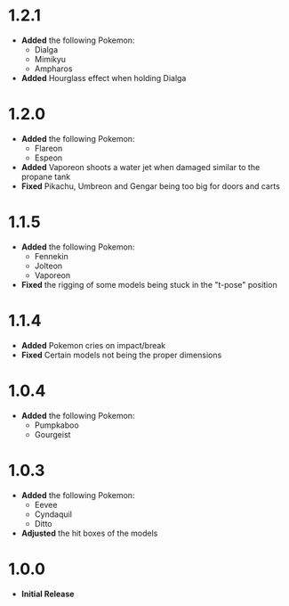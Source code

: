 # 1.2.1
- **Added** the following Pokemon:
    - Dialga
    - Mimikyu
    - Ampharos
- **Added** Hourglass effect when holding Dialga

# 1.2.0
- **Added** the following Pokemon:
    - Flareon
    - Espeon
- **Added** Vaporeon shoots a water jet when damaged similar to the propane tank
- **Fixed** Pikachu, Umbreon and Gengar being too big for doors and carts

# 1.1.5
- **Added** the following Pokemon:
    - Fennekin
    - Jolteon
    - Vaporeon
- **Fixed** the rigging of some models being stuck in the "t-pose" position
    
# 1.1.4
- **Added** Pokemon cries on impact/break
- **Fixed** Certain models not being the proper dimensions

# 1.0.4
- **Added** the following Pokemon:
    - Pumpkaboo
    - Gourgeist

# 1.0.3
- **Added** the following Pokemon:
    - Eevee
    - Cyndaquil
    - Ditto
- **Adjusted** the hit boxes of the models

# 1.0.0
- **Initial Release**
